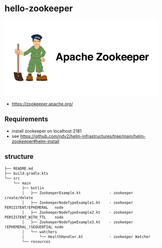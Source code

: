 # hello-zookeeper

![](zookeeper.png)

- https://zookeeper.apache.org/

## Requirements

- install zookeeper on localhost:2181
- see https://github.com/ndy2/helm-infrastructures/tree/main/helm-zookeeper#helm-install

## structure

```
├── README.md
├── build.gradle.kts
└── src
    └── main
        ├── kotlin
        │   ├── ZookeeperExample.kt             - zookeeper create/delete
        │   ├── ZookeeperNodeTypeExample1.kt    - zookeeper PERSISTENT/EPHEMERAL   node
        │   ├── ZookeeperNodeTypeExample2.kt    - zookeeper PERSISTENT_WITH_TTL    node
        │   ├── ZookeeperNodeTypeExample3.kt    - zookeeper (EPHEMERAL_)SEQUENTIAL node
        │   └── watchers
        │       └── HealthHandler.kt            - zookeeper Watcher
        └── resources
```
